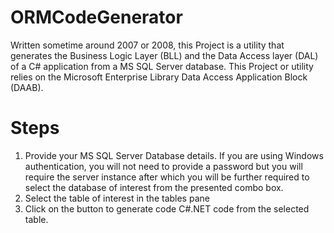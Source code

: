 ﻿ORMCodeGenerator
=================


﻿Written sometime around 2007 or 2008, this Project is a utility that generates the Business Logic Layer (BLL) and the Data Access layer (DAL) of a C# application from a MS SQL Server database. This Project or utility relies on the Microsoft Enterprise Library Data Access Application Block (DAAB).

Steps
=====

 1. Provide your MS SQL Server Database details. If you are using Windows authentication, you will not need to provide a password but you will require the server instance after which you will be further required to select the database of interest from the presented combo box.
 2. Select the table of interest in the tables pane
 3. Click on the button to generate code C#.NET code from the selected table.